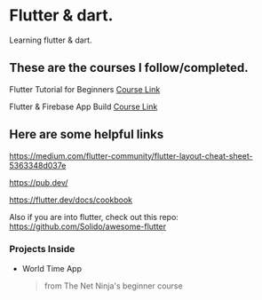 # Flutter & dart.
Learning flutter &amp; dart.

## These are the courses I follow/completed.

Flutter Tutorial for Beginners [Course Link](https://www.youtube.com/playlist?list=PL4cUxeGkcC9jLYyp2Aoh6hcWuxFDX6PBJ)

Flutter & Firebase App Build [Course Link](https://www.youtube.com/playlist?list=PL4cUxeGkcC9j--TKIdkb3ISfRbJeJYQwC)

## Here are some helpful links

https://medium.com/flutter-community/flutter-layout-cheat-sheet-5363348d037e

https://pub.dev/

https://flutter.dev/docs/cookbook

Also if you are into flutter, check out this repo:
https://github.com/Solido/awesome-flutter


### Projects Inside

* World Time App
  > from The Net Ninja's beginner course
